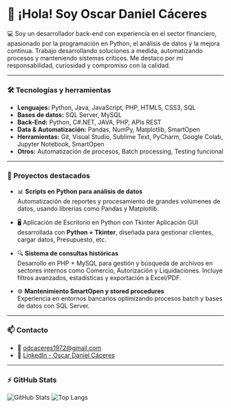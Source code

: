 
# 👋 ¡Hola! Soy Oscar Daniel Cáceres

💻 Soy un desarrollador back-end con experiencia en el sector financiero, apasionado por la programación en Python, el análisis de datos y la mejora continua. Trabajo desarrollando soluciones a medida, automatizando procesos y manteniendo sistemas críticos. Me destaco por mi responsabilidad, curiosidad y compromiso con la calidad.

---

### 🛠️ Tecnologías y herramientas

- **Lenguajes:** Python, Java, JavaScript, PHP, HTML5, CSS3, SQL
- **Bases de datos:** SQL Server, MySQL
- **Back-End:** Python, C#.NET, JAVA, PHP, APIs REST
- **Data & Automatización:** Pandas, NumPy, Matplotlib, SmartOpen
- **Herramientas:** Git, Visual Studio, Sublime Text, PyCharm, Google Colab, Jupyter Notebook, SmartOpen
- **Otros:** Automatización de procesos, Batch processing, Testing funcional

---

### 📌 Proyectos destacados

- 📊 **Scripts en Python para análisis de datos**  
  Automatización de reportes y procesamiento de grandes volúmenes de datos, usando librerías como Pandas y Matplotlib.

- 🖥️ Aplicación de Escritorio en Python con Tkinter
  Aplicación GUI desarrollada con **Python + Tkinter**, diseñada para gestionar clientes, cargar datos, Presupuesto, etc.

- 🔍 **Sistema de consultas históricas**  
  Desarrollo en PHP + MySQL para gestión y búsqueda de archivos en sectores internos como Comercio, Autorización y Liquidaciones. Incluye filtros avanzados, estadísticas y exportación a Excel/PDF.

- ⚙️ **Mantenimiento SmartOpen y stored procedures**  
  Experiencia en entornos bancarios optimizando procesos batch y bases de datos con SQL Server.

---

### 📫 Contacto

- 📧 [odcaceres1972@gmail.com](mailto:odcaceres1972@gmail.com)
- 💼 [LinkedIn - Oscar Daniel Cáceres](https://www.linkedin.com/in/oscardanielcaceres95b95771/)

---

### ⚡ GitHub Stats

![GitHub Stats](https://github-readme-stats.vercel.app/api?username=csodcaceres&show_icons=true&theme=default)
![Top Langs](https://github-readme-stats.vercel.app/api/top-langs/?username=csodcaceres&layout=compact)
